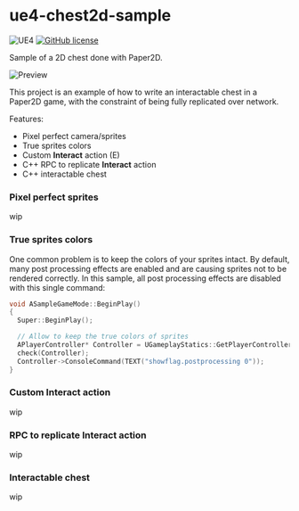 # ue4-chest2d-sample

![UE4](https://img.shields.io/badge/UE4-4.25+-blue)
[![GitHub license](https://img.shields.io/badge/license-MIT-blue.svg)](https://raw.githubusercontent.com/Nauja/ue4-jetpack-sample/master/LICENSE)

Sample of a 2D chest done with Paper2D.

![Preview](http://cdn.jeremymorosi.com/ue4/ue4-chest2d-sample/chest.gif)

This project is an example of how to write an interactable chest in a Paper2D game, with the constraint of
being fully replicated over network.

Features:
  * Pixel perfect camera/sprites
  * True sprites colors
  * Custom **Interact** action (E)
  * C++ RPC to replicate **Interact** action
  * C++ interactable chest

### Pixel perfect sprites

wip

### True sprites colors

One common problem is to keep the colors of your sprites intact.
By default, many post processing effects are enabled and are causing sprites
not to be rendered correctly. In this sample, all post processing effects are disabled
with this single command:

```cpp
void ASampleGameMode::BeginPlay()
{
  Super::BeginPlay();

  // Allow to keep the true colors of sprites
  APlayerController* Controller = UGameplayStatics::GetPlayerController(GetWorld(), 0);
  check(Controller);
  Controller->ConsoleCommand(TEXT("showflag.postprocessing 0"));
}
```

### Custom Interact action

wip

### RPC to replicate Interact action

wip

### Interactable chest

wip
